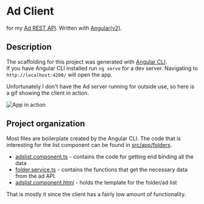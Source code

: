 # Ad Client  
for my [Ad REST API](https://github.com/TomyMMX/ad-server). Written with [Angular(v2)](http://angular.io).

## Description
The scaffolding for this project was generated with [Angular CLI](https://github.com/angular/angular-cli).  
If you have Angular CLI installed run `ng serve` for a dev server. Navigating to `http://localhost:4200/` will open the app.  

Unfortunately I don't have the Ad server running for outside use, so here is a gif showing the client in action.

![App in action](https://dl.dropboxusercontent.com/u/109923/client.gif)

## Project organization
Most files are boilerplate created by the Angular CLI. The code that is interesting for the list component can be found in [src/app/folders](https://github.com/TomyMMX/ad-client/tree/master/src/app/folders). 
- [adslist.component.ts](https://github.com/TomyMMX/ad-client/blob/master/src/app/folders/adslist.component.ts) - contains the code for getting end binding all the data
- [folder.service.ts](https://github.com/TomyMMX/ad-client/blob/master/src/app/folders/folder.service.ts) - contains the functions that get the necessary data from the ad API.
- [adslist.component.html](https://github.com/TomyMMX/ad-client/blob/master/src/app/folders/adslist.component.html) - holds the template for the folder/ad list

That is mostly it since the client has a fairly low amount of functionality.
